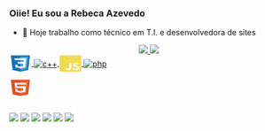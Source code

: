 ### Oiie! Eu sou a Rebeca Azevedo 

- 🔭 Hoje trabalho como técnico em T.I. e desenvolvedora de sites
<div align="center">
  <a href="https://github.com/reazevedo1">
  <img height="180em" src="https://github-readme-stats.vercel.app/api?username=reazevedo1&show_icons=true&theme=dracula&include_all_commits=true&count_private=true"/>
  <img height="180em" src="https://github-readme-stats.vercel.app/api/top-langs/?username=reazevedo1&layout=compact&langs_count=7&theme=dracula"/>
</div>
<div style="display: inline_block">

  <img align="center" alt="CSS" height="30" width="40" src="https://raw.githubusercontent.com/devicons/devicon/master/icons/css3/css3-original.svg">

 <img align="center" alt="c++" height="30" width="40" src="https://cdn.jsdelivr.net/gh/devicons/devicon/icons/cplusplus/cplusplus-original.svg">
  
  <img align="center" alt="Js" height="30" width="40" src="https://raw.githubusercontent.com/devicons/devicon/master/icons/javascript/javascript-plain.svg">

 <img align="center" alt="php" height="30" width="40" src="https://cdn.jsdelivr.net/gh/devicons/devicon/icons/php/php-original.svg">

 <img align="center" alt="HTML" height="30" width="40" 
src="https://raw.githubusercontent.com/devicons/devicon/master/icons/html5/html5-original.svg">
  
 <!--  <img align="right" alt="Rafa-pic" height="150" style="border-radius:50px;" src="https://media.discordapp.net/attachments/639956127056134178/890373478988013628/Publicacoes_Instagram_1_1.png?width=676&height=676"> -->
</div>
  
 ##
  
  <div> 
  <a href="https://instagram.com/a_rebecaazevedo" target="_blank"><img src="https://img.shields.io/badge/-Instagram-%23E4405F?style=for-the-badge&logo=instagram&logoColor=white" target="_blank"></a>
    <a href="https://instagram.com/a_rebecaazevedo" target="_blank"><img src="https://img.shields.io/badge/Twitter-1DA1F2?style=for-the-badge&logo=twitter&logoColor=white" target="_blank"></a>
    <a href="https://instagram.com/a_rebecaazevedo" target="_blank"><img src="https://img.shields.io/badge/Gmail-D14836?style=for-the-badge&logo=gmail&logoColor=white" target="_blank"></a>
    <a href="https://instagram.com/a_rebecaazevedo" target="_blank"><img src="https://img.shields.io/badge/GitHub-100000?style=for-the-badge&logo=github&logoColor=white" target="_blank"></a>
    <a href="https://instagram.com/a_rebecaazevedo" target="_blank"><img src="https://img.shields.io/badge/Facebook-1877F2?style=for-the-badge&logo=facebook&logoColor=white" target="_blank"></a>
    <a href="https://discord.gg/wagxzStdcR" target="_blank"><img src="https://img.shields.io/badge/Discord-7289DA?style=for-the-badge&logo=discord&logoColor=white" target="_blank"></a> 
    
</div>

